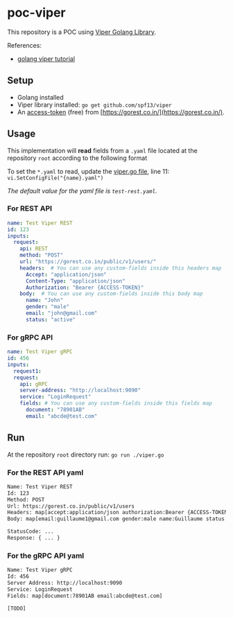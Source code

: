 # poc-viper

This repository is a POC using [Viper Golang Library](https://github.com/spf13/viper).

References:

- [golang viper tutorial](https://www.youtube.com/watch?v=rU9o3BlLJO8&ab_channel=GeneralistProgrammer)

## Setup

- Golang installed
- Viper library installed: `go get github.com/spf13/viper`
- An [access-token](https://gorest.co.in/access-token) (free) from [https://gorest.co.in/](https://gorest.co.in/).

## Usage

This implementation will **read** fields from a `.yaml` file located at the repository `root` according to the following format

To set the `*.yaml` to read, update the [viper.go file](https://github.com/GuillaumeFalourd/poc-viper/blob/main/viper.go), line 11: `vi.SetConfigFile("{name}.yaml")`

_The default value for the yaml file is `test-rest.yaml`._

### For REST API

```yaml
name: Test Viper REST
id: 123
inputs:
  request:
    api: REST
    method: "POST"
    url: "https://gorest.co.in/public/v1/users/"
    headers:  # You can use any custom-fields inside this headers map
      Accept: "application/json"
      Content-Type: "application/json"
      Authorization: "Bearer {ACCESS-TOKEN}"
    body:  # You can use any custom-fields inside this body map
      name: "John"
      gender: "male"
      email: "john@gmail.com"
      status: "active"
```

### For gRPC API

```yaml
name: Test Viper gRPC
id: 456
inputs:
  request1:
  request:
    api: gRPC
    server-address: "http://localhost:9090"
    service: "LoginRequest"
    fields: # You can use any custom-fields inside this fields map
      document: "78901AB"
      email: "abcde@test.com"
```

## Run

At the repository `root` directory run: `go run ./viper.go`

### For the REST API yaml

```bash
Name: Test Viper REST
Id: 123
Method: POST
Url: https://gorest.co.in/public/v1/users
Headers: map[accept:application/json authorization:Bearer {ACCESS-TOKEN} content-type:application/json]
Body: map[email:guillaume1@gmail.com gender:male name:Guillaume status:active]

StatusCode: ...
Response: { ... }
```

### For the gRPC API yaml

```bash
Name: Test Viper gRPC
Id: 456
Server Address: http://localhost:9090
Service: LoginRequest
Fields: map[document:78901AB email:abcde@test.com]

[TODO]
```
